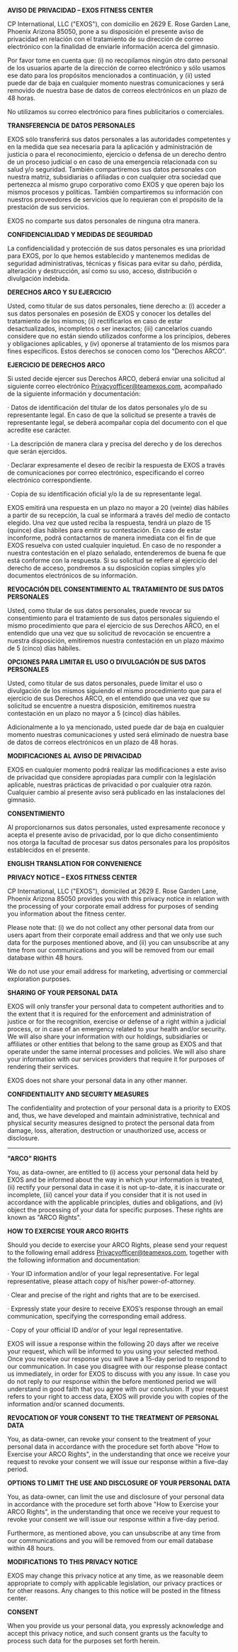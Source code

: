 **AVISO DE PRIVACIDAD – EXOS FITNESS CENTER**

CP International, LLC ("EXOS"), con domicilio en 2629 E. Rose Garden Lane, Phoenix Arizona 85050, pone a su disposición el presente aviso de privacidad en relación con el tratamiento de su dirección de correo electrónico con la finalidad de enviarle información acerca del gimnasio.

Por favor tome en cuenta que: (i) no recopilamos ningún otro dato personal de los usuarios aparte de la dirección de correo electrónico y sólo usamos ese dato para los propósitos mencionados a continuación, y (ii) usted puede dar de baja en cualquier momento nuestras comunicaciones y será removido de nuestra base de datos de correos electrónicos en un plazo de 48 horas.

No utilizamos su correo electrónico para fines publicitarios o comerciales.

**TRANSFERENCIA DE DATOS PERSONALES**

EXOS sólo transferirá sus datos personales a las autoridades competentes y en la medida que sea necesaria para la aplicación y administración de justicia o para el reconocimiento, ejercicio o defensa de un derecho dentro de un proceso judicial o en caso de una emergencia relacionada con su salud y/o seguridad. También compartiremos sus datos personales con nuestra matriz, subsidiarias o afiliadas o con cualquier otra sociedad que pertenezca al mismo grupo corporativo como EXOS y que operen bajo los mismos procesos y políticas. También compartiremos su información con nuestros proveedores de servicios que lo requieran con el propósito de la prestación de sus servicios.

EXOS no comparte sus datos personales de ninguna otra manera.

**CONFIDENCIALIDAD Y MEDIDAS DE SEGURIDAD**

La confidencialidad y protección de sus datos personales es una prioridad para EXOS, por lo que hemos establecido y mantenemos medidas de seguridad administrativas, técnicas y físicas para evitar su daño, pérdida, alteración y destrucción, así como su uso, acceso, distribución o divulgación indebida.

**DERECHOS ARCO Y SU EJERCICIO**

Usted, como titular de sus datos personales, tiene derecho a: (i) acceder a sus datos personales en posesión de EXOS y conocer los detalles del tratamiento de los mismos; (ii) rectificarlos en caso de estar desactualizados, incompletos o ser inexactos; (iii) cancelarlos cuando considere que no están siendo utilizados conforme a los principios, deberes y obligaciones aplicables, y (iv) oponerse al tratamiento de los mismos para fines específicos. Estos derechos se conocen como los "Derechos ARCO".

**EJERCICIO DE DERECHOS ARCO**

Si usted decide ejercer sus Derechos ARCO, deberá enviar una solicitud al siguiente correo electrónico Privacyofficer@teamexos.com, acompañado de la siguiente información y documentación:

·        Datos de identificación del titular de los datos personales y/o de su representante legal. En caso de que la solicitud se presente a través de representante legal, se deberá acompañar copia del documento con el que acredite ese carácter.

·        La descripción de manera clara y precisa del derecho y de los derechos que serán ejercidos.

·        Declarar expresamente el deseo de recibir la respuesta de EXOS a través de comunicaciones por correo electrónico, especificando el correo electrónico correspondiente.

·        Copia de su identificación oficial y/o la de su representante legal.

EXOS emitirá una respuesta en un plazo no mayor a 20 (veinte) días hábiles a partir de su recepción, la cual se informará a través del medio de contacto elegido. Una vez que usted reciba la respuesta, tendrá un plazo de 15 (quince) días hábiles para emitir su contestación. En caso de estar inconforme, podrá contactarnos de manera inmediata con el fin de que EXOS resuelva con usted cualquier inquietud. En caso de no responder a nuestra contestación en el plazo señalado, entenderemos de buena fe que está conforme con la respuesta. Si su solicitud se refiere al ejercicio del derecho de acceso, pondremos a su disposición copias simples y/o documentos electrónicos de su información.

**REVOCACIÓN DEL CONSENTIMIENTO AL TRATAMIENTO DE SUS DATOS PERSONALES**

Usted, como titular de sus datos personales, puede revocar su consentimiento para el tratamiento de sus datos personales siguiendo el mismo procedimiento que para el ejercicio de sus Derechos ARCO, en el entendido que una vez que su solicitud de revocación se encuentre a nuestra disposición, emitiremos nuestra contestación en un plazo máximo de 5 (cinco) días hábiles.

**OPCIONES PARA LIMITAR EL USO O DIVULGACIÓN DE SUS DATOS PERSONALES**

Usted, como titular de sus datos personales, puede limitar el uso o divulgación de los mismos siguiendo el mismo procedimiento que para el ejercicio de sus Derechos ARCO, en el entendido que una vez que su solicitud se encuentre a nuestra disposición, emitiremos nuestra contestación en un plazo no mayor a 5 (cinco) días hábiles.

Adicionalmente a lo ya mencionado, usted puede dar de baja en cualquier momento nuestras comunicaciones y usted será eliminado de nuestra base de datos de correos electrónicos en un plazo de 48 horas.

**MODIFICACIONES AL AVISO DE PRIVACIDAD**

EXOS en cualquier momento podrá realizar las modificaciones a este aviso de privacidad que considere apropiadas para cumplir con la legislación aplicable, nuestras prácticas de privacidad o por cualquier otra razón. Cualquier cambio al presente aviso será publicado en las instalaciones del gimnasio.

**CONSENTIMIENTO**

Al proporcionarnos sus datos personales, usted expresamente reconoce y acepta el presente aviso de privacidad, por lo que dicho consentimiento nos otorga la facultad de procesar sus datos personales para los propósitos establecidos en el presente.



**ENGLISH TRANSLATION FOR CONVENIENCE**

**PRIVACY NOTICE – EXOS FITNESS CENTER**

CP International, LLC ("EXOS"), domiciled at 2629 E. Rose Garden Lane, Phoenix Arizona 85050 provides you with this privacy notice in relation with the processing of your corporate email address for purposes of sending you information about the fitness center.

Please note that: (i) we do not collect any other personal data from our users apart from their corporate email address and that we only use such data for the purposes mentioned above, and (ii) you can unsubscribe at any time from our communications and you will be removed from our email database within 48 hours.

We do not use your email address for marketing, advertising or commercial exploration purposes.

**SHARING OF YOUR PERSONAL DATA**

EXOS will only transfer your personal data to competent authorities and to the extent that it is required for the enforcement and administration of justice or for the recognition, exercise or defense of a right within a judicial process, or in case of an emergency related to your health and/or security.  We will also share your information with our holdings, subsidiaries or affiliates or other entities that belong to the same group as EXOS and that operate under the same internal processes and policies.  We will also share your information with our services providers that require it for purposes of rendering their services.



EXOS does not share your personal data in any other manner.



**CONFIDENTIALITY AND SECURITY MEASURES**

The confidentiality and protection of your personal data is a priority to EXOS and, thus, we have developed and maintain administrative, technical and physical security measures designed to protect the personal data from damage, loss, alteration, destruction or unauthorized use, access or disclosure.

** **

**"ARCO" RIGHTS**

You, as data-owner, are entitled to (i) access your personal data held by EXOS and be informed about the way in which your information is treated, (ii) rectify your personal data in case it is not up-to-date, it is inaccurate or incomplete, (iii) cancel your data if you consider that it is not used in accordance with the applicable principles, duties and obligations, and (iv) object the processing of your data for specific purposes.  These rights are known as "ARCO Rights".



**HOW TO EXERCISE YOUR ARCO RIGHTS**

Should you decide to exercise your ARCO Rights, please send your request to the following email address Privacyofficer@teamexos.com, together with the following information and documentation:

·        Your ID information and/or of your legal representative.  For legal representative, please attach copy of his/her power-of-attorney.

·        Clear and precise of the right and rights that are to be exercised.

·        Expressly state your desire to receive EXOS’s response through an email communication, specifying the corresponding email address.

·        Copy of your official ID and/or of your legal representative.

EXOS will issue a response within the following 20 days after we receive your request, which will be informed to you using your selected method.  Once you receive our response you will have a 15-day period to respond to our communication.  In case you disagree with our response please contact us immediately, in order for EXOS to discuss with you any issue.  In case you do not reply to our response within the before mentioned period we will understand in good faith that you agree with our conclusion. If your request refers to your right to access data, EXOS will provide you with copies of the information and/or scanned documents.

**REVOCATION OF YOUR CONSENT TO THE TREATMENT OF PERSONAL DATA**

You, as data-owner, can revoke your consent to the treatment of your personal data in accordance with the procedure set forth above "How to Exercise your ARCO Rights", in the understanding that once we receive your request to revoke your consent we will issue our response within a five-day period.



**OPTIONS TO LIMIT THE USE AND DISCLOSURE OF YOUR PERSONAL DATA**

You, as data-owner, can limit the use and disclosure of your personal data in accordance with the procedure set forth above "How to Exercise your ARCO Rights", in the understanding that once we receive your request to revoke your consent we will issue our response within a five-day period.



Furthermore, as mentioned above, you can unsubscribe at any time from our communications and you will be removed from our email database within 48 hours.



**MODIFICATIONS TO THIS PRIVACY NOTICE**

EXOS may change this privacy notice at any time, as we reasonable deem appropriate to comply with applicable legislation, our privacy practices or for other reasons.  Any changes to this notice will be posted in the fitness center.



**CONSENT**

When you provide us your personal data, you expressly acknowledge and accept this privacy notice, and such consent grants us the faculty to process such data for the purposes set forth herein.




